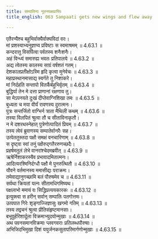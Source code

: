 ```yaml
---
title: सम्पातिना नूतनपक्षप्राप्तिः
title_english: 063 Sampaati gets new wings and flew away

---
```

<div class="audioEmbed"  caption="श्रीराम-हरिसीताराममूर्ति-घनपाठिभ्यां वचनम्" src="https://archive.org/download/Ramayana-recitation-Sriram-harisItArAmamUrti-Ghanapaati-v2/Kanda_4/Kanda_4_KSK-063-Sampaati_gets_new_wings_and_flew_away.mp3"></div>

  
एतैरन्यैश्च बहुभिर्वाक्यैर्वाक्यविदां वरः।  
मां प्रशस्याभ्यनुज्ञाप्य प्रविष्टाः स स्वमाश्रमम् ॥ 4.63.1 ॥   
कन्दरात्तु विसर्पित्वा पर्वतस्य शनैःशनैः।  
अहं विन्ध्यं समारुह्य भवतः प्रतिपालये ॥ 4.63.2 ॥   
अद्य त्वेतस्य कालस्य साग्रं वर्षशतं गतम्।  
देशकालप्रतीक्षोऽस्मि हृदि कृत्वा मुनेर्वचः ॥ 4.63.3 ॥   
महाप्रस्थानमासाद्य स्वर्गते तु निशाकरे।  
मां निर्दहति सन्तापो वितर्कैर्बहुभिर्वृतम् ॥ 4.63.4 ॥   
बुद्धिर्या तेन मे दत्ता प्राणानां रक्षणाय तु।  
सा मेऽपनयते दुःखं दीप्तेवाग्निशिखा तमः ॥ 4.63.5 ॥   
बुध्यता च मया वीर्यं रावणस्य दुरात्मनः।  
पुत्रः सन्तर्जितो वाग्भिर्न त्राता मैथिली कथम् ॥ 4.63.6 ॥   
तस्या विलपितं श्रुत्वा तौ च सीताविनाकृतौ।  
न मे दशरथस्नेहात् पुत्रेणोत्पादितं प्रियम् ॥ 4.63.7 ॥   
तस्य त्वेवं ब्रुवाणस्य सम्पातेर्वानरैः सह।  
उत्पेततुस्तदा पक्षौ समक्षं वनचारिणाम् ॥ 4.63.8 ॥   
स दृष्ट्वा स्वां तनुं पक्षैरुद्गतैररुणच्छदैः।  
प्रहर्षमतुलं लेभे वानरांश्चेदमब्रवीत् ॥ 4.63.9 ॥   
ऋषेर्निशाकरस्यैव प्रभावादमितात्मनः।  
आदित्यरश्मिनिर्दग्धौ पक्षौ मे पुनरुत्थितौ ॥ 4.63.10 ॥   
यौवने वर्तमानस्य ममासीद्यः पराक्रमः।  
तमेवाद्यानुगच्छामि बलं पौरुषमेव च ॥ 4.63.11 ॥   
सर्वथा क्रियतां यत्नः सीतामधिगमिष्यथ।  
पक्षलाभो ममायं वः सिद्धिप्रत्ययकारकः ॥ 4.63.12 ॥   
इत्युक्त्वा स हरीन् सर्वान् सम्पातिः पतगोत्तमः।  
उत्पपात गिरेः शृङ्गाज्जिज्ञासुः खगमो गतिम् ॥ 4.63.13 ॥   
तस्य तद्वचनं श्रुत्वा प्रीतिसंहृष्टमानसाः।  
बभूवुर्हरिशार्दूला विक्रमाभ्युदयोन्मुखाः ॥ 4.63.14 ॥   
अथ पवनसमानविक्रमाः प्लवगवराः प्रतिलब्धपौरुषाः।  
अभिजिदभिमुखा दिशं ययुर्जनकसुतापरिमार्गणोन्मुखाः ॥ 4.63.15 ॥   
